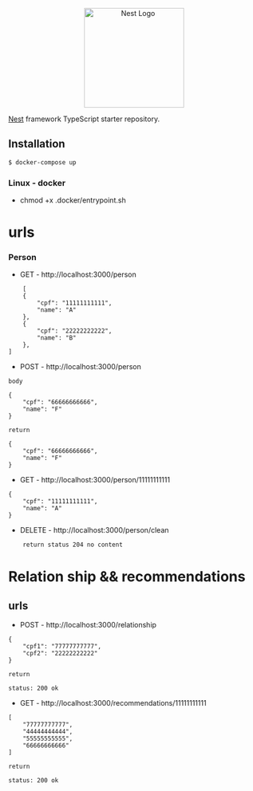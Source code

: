 <p align="center">
  <a href="http://nestjs.com/" target="blank"><img src="https://nestjs.com/img/logo-small.svg" width="200" alt="Nest Logo" /></a>
</p>


[Nest](https://github.com/nestjs/nest) framework TypeScript starter repository.

## Installation

```bash
$ docker-compose up

```
### Linux - docker
 -   chmod +x .docker/entrypoint.sh 

# urls
### Person
 - GET - http://localhost:3000/person
```
    [
	{
		"cpf": "11111111111",
		"name": "A"
	},
	{
		"cpf": "22222222222",
		"name": "B"
	},
]
```
 - POST - http://localhost:3000/person
```
body

{
	"cpf": "66666666666",
	"name": "F"
}

return 

{
	"cpf": "66666666666",
	"name": "F"
}
```
 - GET - http://localhost:3000/person/11111111111
```
{
	"cpf": "11111111111",
	"name": "A"
}
```
 - DELETE - http://localhost:3000/person/clean
```
    return status 204 no content
```

# Relation ship && recommendations
## urls

- POST - http://localhost:3000/relationship
```
{
	"cpf1": "77777777777",
	"cpf2": "22222222222"
}

return 

status: 200 ok
```

- GET - http://localhost:3000/recommendations/11111111111
```
[
	"77777777777",
	"44444444444",
	"55555555555",
	"66666666666"
]

return 

status: 200 ok
```